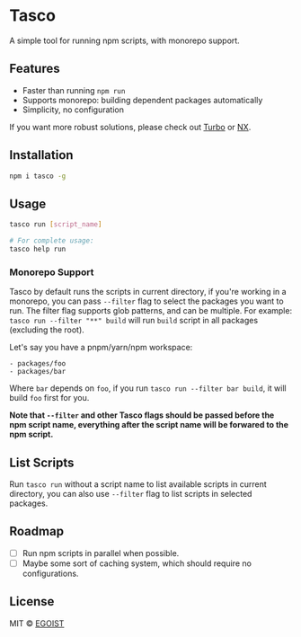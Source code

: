 # Tasco

A simple tool for running npm scripts, with monorepo support.

## Features

- Faster than running `npm run`
- Supports monorepo: building dependent packages automatically
- Simplicity, no configuration

If you want more robust solutions, please check out [Turbo](https://turborepo.org/) or [NX](https://nx.dev/).

## Installation

```bash
npm i tasco -g
```

## Usage

```bash
tasco run [script_name]

# For complete usage:
tasco help run
```

### Monorepo Support

Tasco by default runs the scripts in current directory, if you're working in a monorepo, you can pass `--filter` flag to select the packages you want to run. The filter flag supports glob patterns, and can be multiple. For example: `tasco run --filter "**" build` will run `build` script in all packages (excluding the root).

Let's say you have a pnpm/yarn/npm workspace:

```
- packages/foo
- packages/bar
```

Where `bar` depends on `foo`, if you run `tasco run --filter bar build`, it will build `foo` first for you.

**Note that `--filter` and other Tasco flags should be passed before the npm script name, everything after the script name will be forwared to the npm script.**

## List Scripts

Run `tasco run` without a script name to list available scripts in current directory, you can also use `--filter` flag to list scripts in selected packages.

## Roadmap

- [ ] Run npm scripts in parallel when possible.
- [ ] Maybe some sort of caching system, which should require no configurations.

## License

MIT &copy; [EGOIST](https://github.com/sponsors/egoist)
